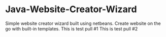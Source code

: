# Java-Website-Creator-Wizard
Simple website creator wizard built using netbeans. Create website on the go with built-in templates.
This is test pull #1
This is test pull #2
